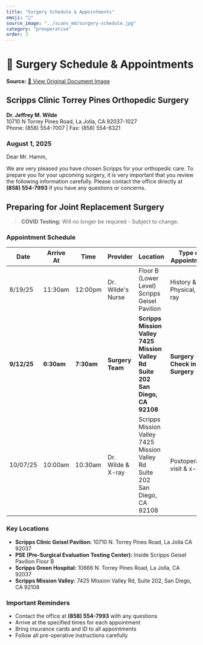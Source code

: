 ```yaml
---
title: "Surgery Schedule & Appointments"
emoji: "📅"
source_image: "../scans_md/surgery-schedule.jpg"
category: "preoperative"
order: 3
---
```


# 📅 Surgery Schedule & Appointments

**Source:** [📸 View Original Document Image](../scans_md/surgery-schedule.jpg)

## Scripps Clinic Torrey Pines Orthopedic Surgery
**Dr. Jeffrey M. Wilde**  
10710 N Torrey Pines Road, La Jolla, CA 92037-1027  
Phone: (858) 554-7007 | Fax: (858) 554-6321

### August 1, 2025

Dear Mr. Hamm,

We are very pleased you have chosen Scripps for your orthopedic care. To prepare you for your upcoming surgery, it is very important that you review the following information carefully. Please contact the office directly at **(858) 554-7993** if you have any questions or concerns.

## Preparing for Joint Replacement Surgery

> **COVID Testing:** Will no longer be required - Subject to change.

### Appointment Schedule

| Date | Arrive At | Time | Provider | Location | Type of Appointment |
|------|-----------|------|-----------|----------|-------------------|
| 8/19/25 | 11:30am | 12:00pm | Dr. Wilde's Nurse | Floor B (Lower Level) Scripps Geisel Pavilion | History & Physical, X-ray |
| **9/12/25** | **6:30am** | **7:30am** | **Surgery Team** | **Scripps Mission Valley<br>7425 Mission Valley Rd<br>Suite 202<br>San Diego, CA 92108** | **Surgery - Check in for Surgery** |
| 10/07/25 | 10:00am | 10:30am | Dr. Wilde & X-ray | Scripps Mission Valley<br>7425 Mission Valley Rd<br>Suite 202<br>San Diego, CA 92108 | Postoperative visit & x-ray |

### Key Locations
- **Scripps Clinic Geisel Pavilion:** 10710 N. Torrey Pines Road, La Jolla CA 92037
- **PSE (Pre-Surgical Evaluation Testing Center):** Inside Scripps Geisel Pavilion Floor B
- **Scripps Green Hospital:** 10666 N. Torrey Pines Road, La Jolla, CA 92037
- **Scripps Mission Valley:** 7425 Mission Valley Rd, Suite 202, San Diego, CA 92108

### Important Reminders
- Contact the office at **(858) 554-7993** with any questions
- Arrive at the specified times for each appointment
- Bring insurance cards and ID to all appointments
- Follow all pre-operative instructions carefully
